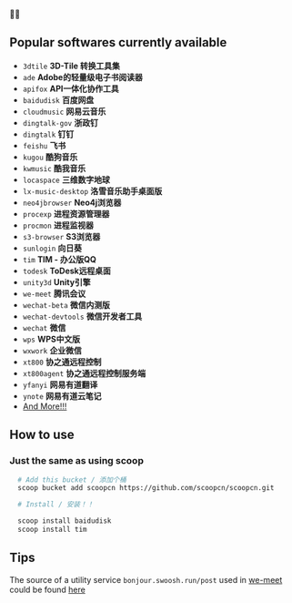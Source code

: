 🎉🎉

## Popular softwares currently available

- `3dtile` **3D-Tile 转换工具集**
- `ade` **Adobe的轻量级电子书阅读器**
- `apifox` **API一体化协作工具**
- `baidudisk` **百度网盘**
- `cloudmusic` **网易云音乐**
- `dingtalk-gov` **浙政钉**
- `dingtalk` **钉钉**
- `feishu` **飞书**
- `kugou` **酷狗音乐**
- `kwmusic` **酷我音乐**
- `locaspace` **三维数字地球**
- `lx-music-desktop` **洛雪音乐助手桌面版**
- `neo4jbrowser` **Neo4j浏览器**
- `procexp` **进程资源管理器**
- `procmon` **进程监视器**
- `s3-browser` **S3浏览器**
- `sunlogin` **向日葵**
- `tim` **TIM - 办公版QQ**
- `todesk` **ToDesk远程桌面**
- `unity3d` **Unity引擎**
- `we-meet` **腾讯会议**
- `wechat-beta` **微信内测版**
- `wechat-devtools` **微信开发者工具**
- `wechat` **微信**
- `wps` **WPS中文版**
- `wxwork` **企业微信**
- `xt800` **协之通远程控制**
- `xt800agent` **协之通远程控制服务端**
- `yfanyi` **网易有道翻译**
- `ynote` **网易有道云笔记**
- [And More!!!](https://github.com/scoopcn/scoopcn/tree/master/bucket)
## How to use
### Just the same as using scoop

```bash
  # Add this bucket / 添加个桶
  scoop bucket add scoopcn https://github.com/scoopcn/scoopcn.git

  # Install / 安装！！

  scoop install baidudisk
  scoop install tim
```

## Tips

The source of a utility service `bonjour.swoosh.run/post` used in [we-meet](https://github.com/scoopcn/scoopcn/blob/master/bucket/we-meet.json) could be found [here](https://github.com/scoopcn/poster)
